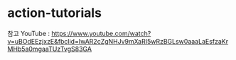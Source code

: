 # action-tutorials

참고 YouTube : https://www.youtube.com/watch?v=uBOdEEzjxzE&fbclid=IwAR2cZgNHJv9mXaRI5wRzBGLsw0aaaLaEsfzaKrMHb5a0mgaaTUzTvgS83GA